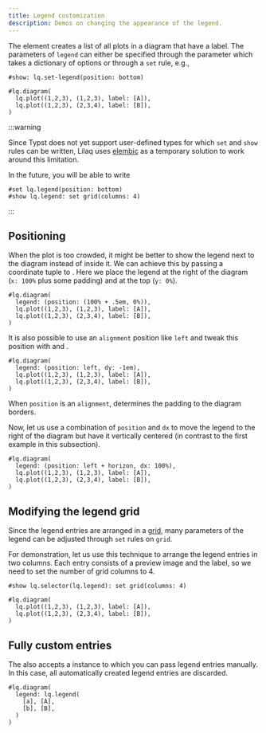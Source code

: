 ```yaml
---
title: Legend customization
description: Demos on changing the appearance of the legend. 
---
```



The <Crossref target="legend" /> element creates a list of all plots in a diagram that have a label. The parameters of `legend` can either be specified through the <Crossref target="diagram#legend" /> parameter which takes a dictionary of options or through a `set` rule, e.g.,

```example
#show: lq.set-legend(position: bottom)

#lq.diagram(
  lq.plot((1,2,3), (1,2,3), label: [A]),
  lq.plot((1,2,3), (2,3,4), label: [B]),
)
```


:::warning

Since Typst does not yet support user-defined types for which `set` and `show` rules can be written, Lilaq uses [elembic](https://github.com/PgBiel/elembic) as a temporary solution to work around this limitation. 

In the future, you will be able to write
```typ
#set lq.legend(position: bottom)
#show lq.legend: set grid(columns: 4)
```

:::



## Positioning

When the plot is too crowded, it might be better to show the legend next to the diagram instead of inside it. 
We can achieve this by passing a coordinate tuple to <Crossref target="legend#position" />. Here we place the legend at the right of the diagram (`x: 100%` plus some padding) and at the top (`y: 0%`). 

```example
#lq.diagram(
  legend: (position: (100% + .5em, 0%)),
  lq.plot((1,2,3), (1,2,3), label: [A]),
  lq.plot((1,2,3), (2,3,4), label: [B]),
)
```

It is also possible to use an `alignment` position like `left` and tweak this position with <Crossref target="legend#dx" /> and <Crossref target="legend#dy" />. 

```example
#lq.diagram(
  legend: (position: left, dy: -1em),
  lq.plot((1,2,3), (1,2,3), label: [A]),
  lq.plot((1,2,3), (2,3,4), label: [B]),
)
```

When `position` is an `alignment`, <Crossref target="legend#pad" /> determines the padding to the diagram borders. 

Now, let us use a combination of `position` and `dx` to move the legend to the right of the diagram but have it vertically centered (in contrast to the first example in this subsection). 
```example
#lq.diagram(
  legend: (position: left + horizon, dx: 100%),
  lq.plot((1,2,3), (1,2,3), label: [A]),
  lq.plot((1,2,3), (2,3,4), label: [B]),
)
```



## Modifying the legend grid

Since the legend entries are arranged in a [grid](https://typst.app/docs/reference/layout/grid/), many parameters of the legend can be adjusted through `set` rules on `grid`. 

For demonstration, let us use this technique to arrange the legend entries in two columns. Each entry consists of a preview image and the label, so we need to set the number of grid columns to 4. 

```example
#show lq.selector(lq.legend): set grid(columns: 4)

#lq.diagram(
  lq.plot((1,2,3), (1,2,3), label: [A]),
  lq.plot((1,2,3), (2,3,4), label: [B]),
)
```


## Fully custom entries

The <Crossref target="diagram#legend" /> also accepts a <Crossref target="legend" /> instance to which you can pass legend entries manually. In this case, all automatically created legend entries are discarded.  
```example
#lq.diagram(
  legend: lq.legend(
    [a], [A],
    [b], [B],
  )
)

```

